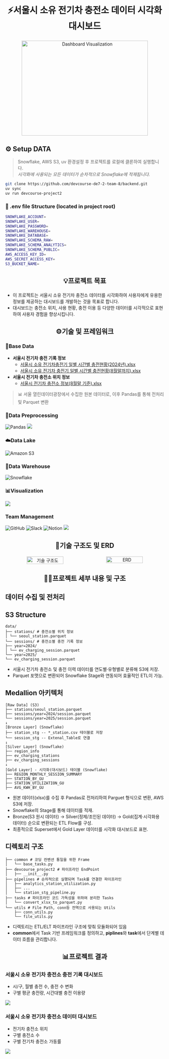 # <p align="center">⚡서울시 소유 전기차 충전소 데이터 시각화 대시보드 </p>

<p align="center">
  <img src="https://github.com/Lepus0T/report/blob/main/dashboard_visual.png?raw=true" 
       width="400"
       height="300"
       alt="Dashboard Visualization">
</p>

## ⚙️ Setup DATA
> Snowflake, AWS S3, uv 환경설정 후 프로젝트를 로컬에 클론하여 실행합니다.  
> _시각화에 사용되는 모든 데이터가 순차적으로 Snowflake에 적재됩니다._

```bash
git clone https://github.com/devcourse-de7-2-team-8/backend.git
uv sync            
uv run devcourse-project2
```
### 🌿 .env file Structure (located in project root)

```bash
SNOWFLAKE_ACCOUNT=
SNOWFLAKE_USER=
SNOWFLAKE_PASSWORD=
SNOWFLAKE_WAREHOUSE=
SNOWFLAKE_DATABASE=
SNOWFLAKE_SCHEMA_RAW=
SNOWFLAKE_SCHEMA_ANALYTICS=
SNOWFLAKE_SCHEMA_PUBLIC=
AWS_ACCESS_KEY_ID=
AWS_SECRET_ACCESS_KEY=
S3_BUCKET_NAME=
```
## <p align="center">💡프로젝트 목표 </p>
- 이 프로젝트는 서울시 소유 전기차 충전소 데이터를 시각화하여 사용자에게 유용한 정보를 제공하는 대시보드를 개발하는 것을 목표로 합니다.  
- 대시보드는 충전소 위치, 사용 현황, 충전 이용 등 다양한 데이터를 시각적으로 표현하여 사용자 경험을 향상시킵니다.

## <p align="center">⚙️기술 및 프레임워크 </p>
### 📂Base Data
- **서울시 전기차 충전 기록 정보**
  - [서울시 소유 전기차충전기 일별 시간별 충전현황(2024년).xlsx](https://github.com/user-attachments/files/XXXXX/2024.xlsx)
  - [서울시 소유 전기차 충전기 일별 시간별 충전현황(8월말까지).xlsx](https://github.com/user-attachments/files/YYYY/8m.xlsx)
- **서울시 전기차 충전소 위치 정보**
  - [서울시 전기차 충전소 정보(8월말 기준).xlsx](https://github.com/user-attachments/files/ZZZZ/station.xlsx)
> 📊 서울 열린데이터광장에서 수집한 원본 데이터로, 이후 Pandas를 통해 전처리 및 Parquet 변환


### 🧹Data Preprocessing

![Pandas](https://img.shields.io/badge/pandas-%23150458.svg?style=for-the-badge&logo=pandas&logoColor=white)
<img src="https://img.shields.io/badge/ApacheParquet-50ABF1?style=for-the-badge&logo=ApachParquet&logoColor=black">

### ☁️Data Lake

![Amazon S3](https://img.shields.io/badge/Amazon%20S3-FF9900?style=for-the-badge&logo=amazons3&logoColor=white)

### 🧊Data Warehouse

![Snowflake](https://img.shields.io/badge/snowflake-%2329B5E8.svg?style=for-the-badge&logo=snowflake&logoColor=white)

### 📊Visualization

<img src="https://img.shields.io/badge/ApacheSuperset-20A6C9?style=for-the-badge&logo=ApacheSuperset&logoColor=black">

### Team Management
![GitHub](https://img.shields.io/badge/github-%23121011.svg?style=for-the-badge&logo=github&logoColor=white)
![Slack](https://img.shields.io/badge/Slack-4A154B?style=for-the-badge&logo=slack&logoColor=white)
![Notion](https://img.shields.io/badge/Notion-%23000000.svg?style=for-the-badge&logo=notion&logoColor=white)
<img src="https://img.shields.io/badge/uv-DE5FE9?style=for-the-badge&logo=uv&logoColor=black">

## <p align="center">📝기술 구조도 및 ERD</p>

<div align="center" style="display: flex; justify-content: center; gap: 10px;">
  <img src="https://github.com/Lepus0T/report/blob/main/stack_structure.png?raw=true" width="48%" alt="기술 구조도">
  <img src="https://github.com/Lepus0T/report/blob/main/image%20(2).png?raw=true" width="48%" alt="ERD">
</div>

## <p align="center"> 👨‍💻프로젝트 세부 내용 및 구조</p>
## 데이터 수집 및 전처리

## S3 Structure
```
data/
├── stations/ # 충전소별 위치 정보
│ └── seoul_station.parquet
└── sessions/ # 충전소별 충전 기록 정보
├── year=2024/
│ └── ev_charging_session.parquet
└── year=2025/
└── ev_charging_session.parquet
```
- 서울시 전기차 충전소 및 충전 이력 데이터를 연도별·유형별로 분류해 S3에 저장.
- Parquet 포맷으로 변환되어 Snowflake Stage와 연동되어 효율적인 ETL이 가능.

## Medallion 아키텍처
```
[Raw Data] (S3)
├── stations/seoul_station.parquet
├── sessions/year=2024/session.parquet
└── sessions/year=2025/session.parquet
↓
[Bronze Layer] (Snowflake)
├── station_stg -- *_station.csv 테이블로 저장
└── session_stg -- Extenal_Table로 연결
↓
[Silver Layer] (Snowflake)
├── region_info
├── ev_charging_stations 
├── ev_charging_sessions
↓
[Gold Layer] - 시각화(대시보드) 테이블 (Snowflake)
├── REGION_MONTHLY_SESSION_SUMMARY
├── STATION_BY_GU
├── STATION_UTILIZATION_GU
├── AVG_KWH_BY_GU
```
- 원본 데이터(xlsx)를 수집 후 Pandas로 전처리하여 Parguet 형식으로 변환, AWS S3에 저장.
- Snowflake의 Stage를 통해 데이터를 적재.
- Bronze(S3 원시 데이터) -> Silver(정제/조인된 데이터) -> Gold(집계·시각화용 데이터) 순으로 변환되는 ETL Flow를 구성.
- 최종적으로 Superset에서 Gold Layer 데이터를 시각화 대시보드로 표현.
  
## 디렉토리 구조
```/src
├── common # 코딩 컨벤션 통일을 위한 Frame
│   └── base_tasks.py
├── devcourse_project2 # 파이프라인 EndPoint
│   ├── __init__.py 
├── pipelines # 순차적으로 실행되며 Task를 연결한 파이프라인
│   ├── analytics_station_utilization.py
│   ├── ...
│   └── station_stg_pipeline.py
├── tasks # 파이프라인 코드 가독성을 위하여 분리한 Tasks
│   └── convert_xlsx_to_parquet.py
└── utils # File Path, conn등 전역으로 사용되는 Utils
    ├── conn_utils.py
    └── file_utils.py
```
- 디렉토리는 ETL/ELT 파이프라인 구조에 맞춰 모듈화되어 있음
- **common**에서 Task 기반 프레임워크를 정의하고, **piplines**와 **task**에서 단계별 데이터 흐름을 관리합니다.

## <p align="center"> 📊프로젝트 결과</p>

### 서울시 소유 전기차 충전소 충전 기록 대시보드
- 시/구, 월별 충전 수, 충전 수 변화
- 구별 평균 충전량, 시간대별 충전 이용량
<img src="https://github.com/Lepus0T/report/blob/main/screencapture-localhost-8088-superset-dashboard-17-2025-10-31-13_56_04.png?raw=true">

### 서울시 소유 전기차 충전소 데이터 대시보드
- 전기차 충전소 위치
- 구별 충전소 수
- 구별 전기차 충전소 가동률
<img src="https://github.com/Lepus0T/report/blob/main/screencapture-localhost-8088-superset-dashboard-17-2025-10-31-13_56_15.png?raw=true">



